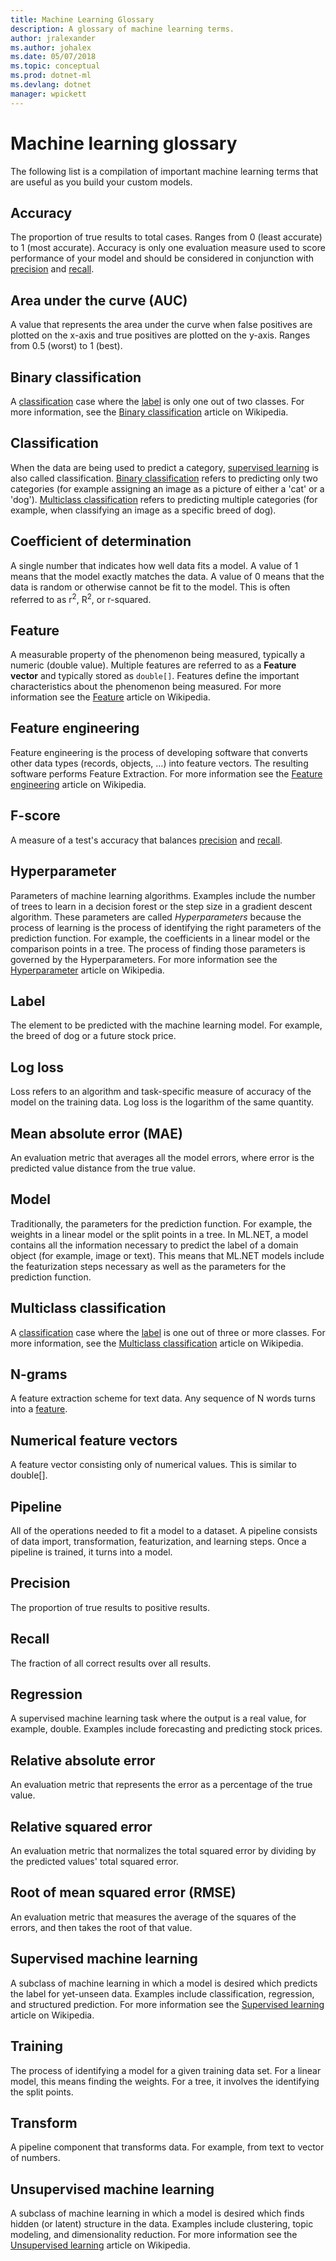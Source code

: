 ```yaml
---
title: Machine Learning Glossary
description: A glossary of machine learning terms.
author: jralexander
ms.author: johalex
ms.date: 05/07/2018
ms.topic: conceptual
ms.prod: dotnet-ml
ms.devlang: dotnet
manager: wpickett
---
```

# Machine learning glossary

The following list is a compilation of important machine learning terms that are useful as you build your custom models.

## Accuracy

The proportion of true results to total cases. Ranges from 0 (least accurate) to 1 (most accurate). Accuracy is only one evaluation measure used to score performance of your model and should be considered in conjunction with [precision](#precision) and [recall](#recall).

## Area under the curve (AUC)

A value that represents the area under the curve when false positives are plotted on the x-axis and true positives are plotted on the y-axis. Ranges from 0.5 (worst) to 1 (best).

## Binary classification

A [classification](#classification) case where the [label](#label) is only one out of two classes. For more information, see the [Binary classification](https://en.wikipedia.org/wiki/Binary_classification) article on Wikipedia.

## Classification

When the data are being used to predict a category, [supervised learning](#supervised-learning) is also called classification. [Binary classification](#binary-classification) refers to predicting only two categories (for example assigning an image as a picture of either a 'cat' or a 'dog'). [Multiclass classification](#multiclass-classification) refers to predicting multiple categories (for example, when classifying an image as a specific breed of dog).

## Coefficient of determination

A single number that indicates how well data fits a model. A value of 1 means that the model exactly matches the data. A value of 0 means that the data is random or otherwise cannot be fit to the model. This is often referred to as r<sup>2</sup>, R<sup>2</sup>, or r-squared.

## Feature

A measurable property of the phenomenon being measured, typically a numeric (double value). Multiple features are referred to as a **Feature vector** and typically stored as `double[]`. Features define the important characteristics about the phenomenon being measured. For more information see the [Feature](https://en.wikipedia.org/wiki/Feature_(machine_learning)) article on Wikipedia.

## Feature engineering

Feature engineering is the process of developing software that converts other data types (records, objects, …) into feature vectors. The resulting software performs Feature Extraction. For more information see the [Feature engineering](https://en.wikipedia.org/wiki/Feature_engineering) article on Wikipedia.

## F-score

A measure of a test's accuracy that balances [precision](#precision) and [recall](#recall).

## Hyperparameter

Parameters of machine learning algorithms. Examples include the number of trees to learn in a decision forest or the step size in a gradient descent algorithm. These parameters are called *Hyperparameters* because the process of learning is the process of identifying the right parameters of the prediction function. For example, the coefficients in a linear model or the comparison points in a tree. The process of finding those parameters is governed by the Hyperparameters. For more information see the [Hyperparameter](https://en.wikipedia.org/wiki/Hyperparameter) article on Wikipedia.

## Label

The element to be predicted with the machine learning model. For example, the breed of dog or a future stock price.

## Log loss

Loss refers to an algorithm and task-specific measure of accuracy of the model on the training data. Log loss is the logarithm of the same quantity.

## Mean absolute error (MAE)

An evaluation metric that averages all the model errors, where error is the predicted value distance from the true value.

## Model

Traditionally, the parameters for the prediction function. For example, the weights in a linear model or the split points in a tree. In ML.NET, a model contains all the information necessary to predict the label of a domain object (for example, image or text). This means that ML.NET models include the featurization steps necessary as well as the parameters for the prediction function.

## Multiclass classification

A [classification](#classification) case where the [label](#label) is one out of three or more classes. For more information, see the [Multiclass classification](https://en.wikipedia.org/wiki/Multiclass_classification) article on Wikipedia.

## N-grams

A feature extraction scheme for text data. Any sequence of N words turns into a [feature](#feature).

## Numerical feature vectors

A feature vector consisting only of numerical values. This is similar to double[].

## Pipeline

All of the operations needed to fit a model to a dataset. A pipeline consists of data import, transformation, featurization, and learning steps. Once a pipeline is trained, it turns into a model.

## Precision

The proportion of true results to positive results.

## Recall

The fraction of all correct results over all results.

## Regression

A supervised machine learning task where the output is a real value, for example, double. Examples include forecasting and predicting stock prices.

## Relative absolute error

An evaluation metric that represents the error as a percentage of the true value.

## Relative squared error

An evaluation metric that normalizes the total squared error by dividing by the predicted values' total squared error.

## Root of mean squared error (RMSE)

An evaluation metric that measures the average of the squares of the errors, and then takes the root of that value.

## Supervised machine learning

A subclass of machine learning in which a model is desired which predicts the label for yet-unseen data. Examples include classification, regression, and structured prediction. For more information see the  [Supervised learning](https://en.wikipedia.org/wiki/Supervised_learning) article on Wikipedia.

## Training

The process of identifying a model for a given training data set. For a linear model, this means finding the weights. For a tree, it involves the identifying the split points.

## Transform

A pipeline component that transforms data. For example, from text to vector of numbers.

## Unsupervised machine learning

A subclass of machine learning in which a model is desired which finds hidden (or latent) structure in the data. Examples include clustering, topic modeling, and dimensionality reduction. For more information see the [Unsupervised learning](https://en.wikipedia.org/wiki/Unsupervised_learning) article on Wikipedia.
